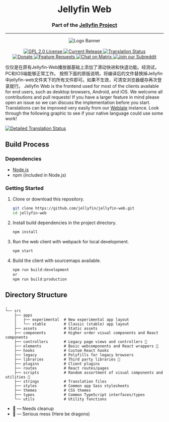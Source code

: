 <h1 align="center">Jellyfin Web</h1>
<h3 align="center">Part of the <a href="https://jellyfin.org">Jellyfin Project</a></h3>

---

<p align="center">
<img alt="Logo Banner" src="https://raw.githubusercontent.com/jellyfin/jellyfin-ux/master/branding/SVG/banner-logo-solid.svg?sanitize=true"/>
<br/>
<br/>
<a href="https://github.com/jellyfin/jellyfin-web">
<img alt="GPL 2.0 License" src="https://img.shields.io/github/license/jellyfin/jellyfin-web.svg"/>
</a>
<a href="https://github.com/jellyfin/jellyfin-web/releases">
<img alt="Current Release" src="https://img.shields.io/github/release/jellyfin/jellyfin-web.svg"/>
</a>
<a href="https://translate.jellyfin.org/projects/jellyfin/jellyfin-web/?utm_source=widget">
<img src="https://translate.jellyfin.org/widgets/jellyfin/-/jellyfin-web/svg-badge.svg" alt="Translation Status"/>
</a>
<br/>
<a href="https://opencollective.com/jellyfin">
<img alt="Donate" src="https://img.shields.io/opencollective/all/jellyfin.svg?label=backers"/>
</a>
<a href="https://features.jellyfin.org">
<img alt="Feature Requests" src="https://img.shields.io/badge/fider-vote%20on%20features-success.svg"/>
</a>
<a href="https://matrix.to/#/+jellyfin:matrix.org">
<img alt="Chat on Matrix" src="https://img.shields.io/matrix/jellyfin:matrix.org.svg?logo=matrix"/>
</a>
<a href="https://www.reddit.com/r/jellyfin">
<img alt="Join our Subreddit" src="https://img.shields.io/badge/reddit-r%2Fjellyfin-%23FF5700.svg"/>
</a>
</p>

仅仅是在原有Jellyfin-Web播放器基础上添加了滑动快进和快退功能。经测试，PC和IOS端能够正常工作。 按照下面的原版说明，将编译后的文件替换掉Jellyfin中jellyfin-web文件夹下的所有文件即可。如果不生效，可清空浏览器缓存再次登录就行。
Jellyfin Web is the frontend used for most of the clients available for end users, such as desktop browsers, Android, and iOS. We welcome all contributions and pull requests! If you have a larger feature in mind please open an issue so we can discuss the implementation before you start. Translations can be improved very easily from our <a href="https://translate.jellyfin.org/projects/jellyfin/jellyfin-web">Weblate</a> instance. Look through the following graphic to see if your native language could use some work!

<a href="https://translate.jellyfin.org/engage/jellyfin/?utm_source=widget">
<img src="https://translate.jellyfin.org/widgets/jellyfin/-/jellyfin-web/multi-auto.svg" alt="Detailed Translation Status"/>
</a>

## Build Process

### Dependencies

- [Node.js](https://nodejs.org/en/download)
- npm (included in Node.js)

### Getting Started

1. Clone or download this repository.

   ```sh
   git clone https://github.com/jellyfin/jellyfin-web.git
   cd jellyfin-web
   ```

2. Install build dependencies in the project directory.

   ```sh
   npm install
   ```

3. Run the web client with webpack for local development.

   ```sh
   npm start
   ```

4. Build the client with sourcemaps available.

   ```sh
   npm run build:development
   or
   npm run build:production
   ```

## Directory Structure

```
.
└── src
    ├── apps
    │   ├── experimental  # New experimental app layout
    │   └── stable        # Classic (stable) app layout
    ├── assets            # Static assets
    ├── components        # Higher order visual components and React components
    ├── controllers       # Legacy page views and controllers 🧹
    ├── elements          # Basic webcomponents and React wrappers 🧹
    ├── hooks             # Custom React hooks
    ├── legacy            # Polyfills for legacy browsers
    ├── libraries         # Third party libraries 🧹
    ├── plugins           # Client plugins
    ├── routes            # React routes/pages
    ├── scripts           # Random assortment of visual components and utilities 🐉
    ├── strings           # Translation files
    ├── styles            # Common app Sass stylesheets
    ├── themes            # CSS themes
    ├── types             # Common TypeScript interfaces/types
    └── utils             # Utility functions
```

- 🧹 &mdash; Needs cleanup
- 🐉 &mdash; Serious mess (Here be dragons)
